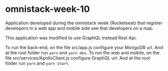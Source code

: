 # omnistack-week-10
Application developed during the omnistack week (Rocketseat) that register developers in a web app and mobile side see that developers on a map.

This application was modified to use GraphQL instead Rest Api.

To run the back-end, on the file src/app.js configure your MongoDB url. And at the root folder run `yarn` and `yarn dev`.
To run the web and mobile, on the file src/services/ApolloClient.js configure GraphQL url. And at the root folder run `yarn` and `yarn start`.
